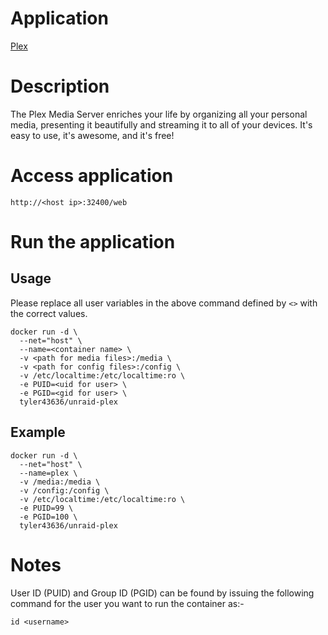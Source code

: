 # Application
[Plex](https://plex.tv/)

# Description
The Plex Media Server enriches your life by organizing all your personal media, presenting it beautifully and streaming it to all of your devices. It's easy to use, it's awesome, and it's free!

# Access application
`http://<host ip>:32400/web`

# Run the application
## Usage
Please replace all user variables in the above command defined by ```<>``` with the correct values.
```
docker run -d \
  --net="host" \
  --name=<container name> \
  -v <path for media files>:/media \
  -v <path for config files>:/config \
  -v /etc/localtime:/etc/localtime:ro \
  -e PUID=<uid for user> \
  -e PGID=<gid for user> \
  tyler43636/unraid-plex
```

## Example
```
docker run -d \
  --net="host" \
  --name=plex \
  -v /media:/media \
  -v /config:/config \
  -v /etc/localtime:/etc/localtime:ro \
  -e PUID=99 \
  -e PGID=100 \
  tyler43636/unraid-plex
```

# Notes
User ID (PUID) and Group ID (PGID) can be found by issuing the following command for the user you want to run the container as:-

```
id <username>
```
